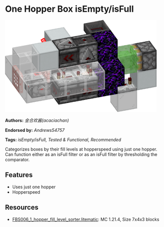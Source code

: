 # One Hopper Box isEmpty/isFull
<img alt="image.png" src="images/image.png?raw=1" height="300px">

**Authors:** *金合欢酱(acaciachan)*

**Endorsed by:** *Andrews54757*

**Tags:** *isEmpty/isFull, Tested & Functional, Recommended*

Categorizes boxes by their fill levels at hopperspeed using just one hopper. Can function either as an isFull filter or as an isFull filter by thresholding the comparator.

## Features
- Uses just one hopper
- Hopperspeed

## Resources
- [FBS006_1_hopper_fill_level_sorter.litematic](attachments/FBS006_1_hopper_fill_level_sorter.litematic): MC 1.21.4, Size 7x4x3 blocks
